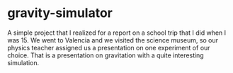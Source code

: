 # gravity-simulator
A simple project that I realized for a report on a school trip that I did when I was 15. We went to Valencia and we visited the science museum, so our physics teacher assigned us a presentation on one experiment of our choice. That is a presentation on gravitation with a quite interesting simulation.
